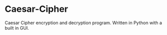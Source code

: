 # Caesar-Cipher
Caesar Cipher encryption and decryption program. Written in Python with a built in GUI.
